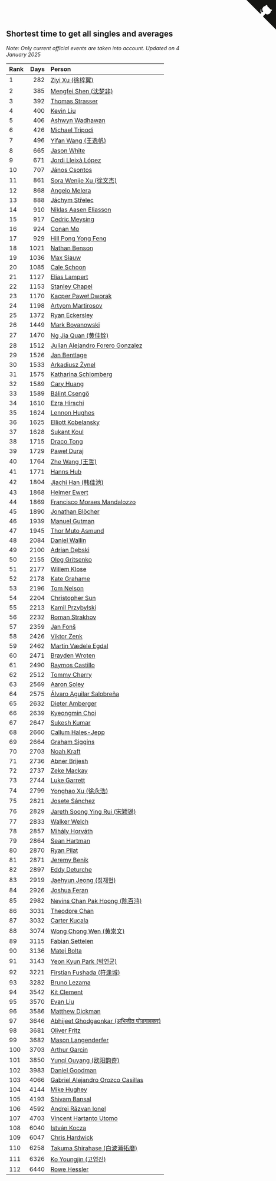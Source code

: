 ## Shortest time to get all singles and averages

*Note: Only current official events are taken into account.*
*Updated on  4 January 2025*

| Rank | Days | Person |
| :--- | ---: | :--- |
| 1 | 282 | [Ziyi Xu (徐梓翼)](https://www.worldcubeassociation.org/persons/2023XUZI01) |
| 2 | 385 | [Mengfei Shen (沈梦非)](https://www.worldcubeassociation.org/persons/2018SHEN07) |
| 3 | 392 | [Thomas Strasser](https://www.worldcubeassociation.org/persons/2022STRA10) |
| 4 | 400 | [Kevin Liu](https://www.worldcubeassociation.org/persons/2023LIUK02) |
| 5 | 406 | [Ashwyn Wadhawan](https://www.worldcubeassociation.org/persons/2022WADH02) |
| 6 | 426 | [Michael Tripodi](https://www.worldcubeassociation.org/persons/2021TRIP01) |
| 7 | 496 | [Yifan Wang (王逸帆)](https://www.worldcubeassociation.org/persons/2017WANY29) |
| 8 | 665 | [Jason White](https://www.worldcubeassociation.org/persons/2016WHIT16) |
| 9 | 671 | [Jordi Lleixà López](https://www.worldcubeassociation.org/persons/2023LOPE09) |
| 10 | 707 | [János Csontos](https://www.worldcubeassociation.org/persons/2022CSON01) |
| 11 | 861 | [Sora Wenjie Xu (徐文杰)](https://www.worldcubeassociation.org/persons/2016XUWE02) |
| 12 | 868 | [Angelo Melera](https://www.worldcubeassociation.org/persons/2022MELE01) |
| 13 | 888 | [Jáchym Střelec](https://www.worldcubeassociation.org/persons/2022STRE03) |
| 14 | 910 | [Niklas Aasen Eliasson](https://www.worldcubeassociation.org/persons/2021ELIA01) |
| 15 | 917 | [Cedric Meysing](https://www.worldcubeassociation.org/persons/2017MEYS02) |
| 16 | 924 | [Conan Mo](https://www.worldcubeassociation.org/persons/2020MOCO01) |
| 17 | 929 | [Hill Pong Yong Feng](https://www.worldcubeassociation.org/persons/2017FENG10) |
| 18 | 1021 | [Nathan Benson](https://www.worldcubeassociation.org/persons/2022BENS01) |
| 19 | 1036 | [Max Siauw](https://www.worldcubeassociation.org/persons/2017SIAU02) |
| 20 | 1085 | [Cale Schoon](https://www.worldcubeassociation.org/persons/2014SCHO02) |
| 21 | 1127 | [Elias Lampert](https://www.worldcubeassociation.org/persons/2021LAMP01) |
| 22 | 1153 | [Stanley Chapel](https://www.worldcubeassociation.org/persons/2016CHAP04) |
| 23 | 1170 | [Kacper Paweł Dworak](https://www.worldcubeassociation.org/persons/2020DWOR01) |
| 24 | 1198 | [Artyom Martirosov](https://www.worldcubeassociation.org/persons/2016MART29) |
| 25 | 1372 | [Ryan Eckersley](https://www.worldcubeassociation.org/persons/2019ECKE02) |
| 26 | 1449 | [Mark Boyanowski](https://www.worldcubeassociation.org/persons/2014BOYA01) |
| 27 | 1470 | [Ng Jia Quan (黄佳铨)](https://www.worldcubeassociation.org/persons/2015QUAN03) |
| 28 | 1512 | [Julian Alejandro Forero Gonzalez](https://www.worldcubeassociation.org/persons/2018GONZ30) |
| 29 | 1526 | [Jan Bentlage](https://www.worldcubeassociation.org/persons/2010BENT01) |
| 30 | 1533 | [Arkadiusz Żynel](https://www.worldcubeassociation.org/persons/2018ZYNE01) |
| 31 | 1575 | [Katharina Schlomberg](https://www.worldcubeassociation.org/persons/2020SCHL01) |
| 32 | 1589 | [Cary Huang](https://www.worldcubeassociation.org/persons/2015HUAN48) |
| 33 | 1589 | [Bálint Csengő](https://www.worldcubeassociation.org/persons/2019CSEN01) |
| 34 | 1610 | [Ezra Hirschi](https://www.worldcubeassociation.org/persons/2019HIRS01) |
| 35 | 1624 | [Lennon Hughes](https://www.worldcubeassociation.org/persons/2017HUGH04) |
| 36 | 1625 | [Elliott Kobelansky](https://www.worldcubeassociation.org/persons/2019KOBE03) |
| 37 | 1628 | [Sukant Koul](https://www.worldcubeassociation.org/persons/2014KOUL01) |
| 38 | 1715 | [Draco Tong](https://www.worldcubeassociation.org/persons/2020TONG02) |
| 39 | 1729 | [Paweł Duraj](https://www.worldcubeassociation.org/persons/2016DURA09) |
| 40 | 1764 | [Zhe Wang (王哲)](https://www.worldcubeassociation.org/persons/2019WANZ21) |
| 41 | 1771 | [Hanns Hub](https://www.worldcubeassociation.org/persons/2013HUBH01) |
| 42 | 1804 | [Jiachi Han (韩佳池)](https://www.worldcubeassociation.org/persons/2014HANJ02) |
| 43 | 1868 | [Helmer Ewert](https://www.worldcubeassociation.org/persons/2015EWER01) |
| 44 | 1869 | [Francisco Moraes Mandalozzo](https://www.worldcubeassociation.org/persons/2017MAND13) |
| 45 | 1890 | [Jonathan Blöcher](https://www.worldcubeassociation.org/persons/2018BLOC01) |
| 46 | 1939 | [Manuel Gutman](https://www.worldcubeassociation.org/persons/2017GUTM01) |
| 47 | 1945 | [Thor Muto Asmund](https://www.worldcubeassociation.org/persons/2017ASMU01) |
| 48 | 2084 | [Daniel Wallin](https://www.worldcubeassociation.org/persons/2013WALL03) |
| 49 | 2100 | [Adrian Dębski](https://www.worldcubeassociation.org/persons/2017DEBS01) |
| 50 | 2155 | [Oleg Gritsenko](https://www.worldcubeassociation.org/persons/2011GRIT01) |
| 51 | 2177 | [Willem Klose](https://www.worldcubeassociation.org/persons/2017KLOS01) |
| 52 | 2178 | [Kate Grahame](https://www.worldcubeassociation.org/persons/2018GRAH05) |
| 53 | 2196 | [Tom Nelson](https://www.worldcubeassociation.org/persons/2013NELS01) |
| 54 | 2204 | [Christopher Sun](https://www.worldcubeassociation.org/persons/2017SUNC02) |
| 55 | 2213 | [Kamil Przybylski](https://www.worldcubeassociation.org/persons/2016PRZY01) |
| 56 | 2232 | [Roman Strakhov](https://www.worldcubeassociation.org/persons/2012STRA02) |
| 57 | 2359 | [Jan Fonš](https://www.worldcubeassociation.org/persons/2017FONS04) |
| 58 | 2426 | [Viktor Zenk](https://www.worldcubeassociation.org/persons/2016ZENK01) |
| 59 | 2462 | [Martin Vædele Egdal](https://www.worldcubeassociation.org/persons/2013EGDA02) |
| 60 | 2471 | [Brayden Wroten](https://www.worldcubeassociation.org/persons/2018WROT01) |
| 61 | 2490 | [Raymos Castillo](https://www.worldcubeassociation.org/persons/2017CAST41) |
| 62 | 2512 | [Tommy Cherry](https://www.worldcubeassociation.org/persons/2015CHER07) |
| 63 | 2569 | [Aaron Soley](https://www.worldcubeassociation.org/persons/2017SOLE01) |
| 64 | 2575 | [Álvaro Aguilar Salobreña](https://www.worldcubeassociation.org/persons/2015SALO01) |
| 65 | 2632 | [Dieter Amberger](https://www.worldcubeassociation.org/persons/2016AMBE02) |
| 66 | 2639 | [Kyeongmin Choi](https://www.worldcubeassociation.org/persons/2017CHOI07) |
| 67 | 2647 | [Sukesh Kumar](https://www.worldcubeassociation.org/persons/2017KUMA30) |
| 68 | 2660 | [Callum Hales-Jepp](https://www.worldcubeassociation.org/persons/2012HALE01) |
| 69 | 2664 | [Graham Siggins](https://www.worldcubeassociation.org/persons/2016SIGG01) |
| 70 | 2703 | [Noah Kraft](https://www.worldcubeassociation.org/persons/2016KRAF01) |
| 71 | 2736 | [Abner Brijesh](https://www.worldcubeassociation.org/persons/2016BRIJ01) |
| 72 | 2737 | [Zeke Mackay](https://www.worldcubeassociation.org/persons/2015MACK06) |
| 73 | 2744 | [Luke Garrett](https://www.worldcubeassociation.org/persons/2017GARR05) |
| 74 | 2799 | [Yonghao Xu (徐永浩)](https://www.worldcubeassociation.org/persons/2017XUYO01) |
| 75 | 2821 | [Josete Sánchez](https://www.worldcubeassociation.org/persons/2015SANC18) |
| 76 | 2829 | [Jareth Soong Ying Rui (宋颖锐)](https://www.worldcubeassociation.org/persons/2016SOON01) |
| 77 | 2833 | [Walker Welch](https://www.worldcubeassociation.org/persons/2011WELC01) |
| 78 | 2857 | [Mihály Horváth](https://www.worldcubeassociation.org/persons/2016HORV04) |
| 79 | 2864 | [Sean Hartman](https://www.worldcubeassociation.org/persons/2016HART02) |
| 80 | 2870 | [Ryan Pilat](https://www.worldcubeassociation.org/persons/2016PILA03) |
| 81 | 2871 | [Jeremy Benik](https://www.worldcubeassociation.org/persons/2016BENI05) |
| 82 | 2897 | [Eddy Deturche](https://www.worldcubeassociation.org/persons/2014DETU01) |
| 83 | 2919 | [Jaehyun Jeong (정재현)](https://www.worldcubeassociation.org/persons/2016JEON02) |
| 84 | 2926 | [Joshua Feran](https://www.worldcubeassociation.org/persons/2011FERA01) |
| 85 | 2982 | [Nevins Chan Pak Hoong (陈百鸿)](https://www.worldcubeassociation.org/persons/2010CHAN20) |
| 86 | 3031 | [Theodore Chan](https://www.worldcubeassociation.org/persons/2016CHAN25) |
| 87 | 3032 | [Carter Kucala](https://www.worldcubeassociation.org/persons/2015KUCA01) |
| 88 | 3074 | [Wong Chong Wen (黄崇文)](https://www.worldcubeassociation.org/persons/2014WENW01) |
| 89 | 3115 | [Fabian Settelen](https://www.worldcubeassociation.org/persons/2015SETT01) |
| 90 | 3136 | [Matej Bolta](https://www.worldcubeassociation.org/persons/2015BOLT01) |
| 91 | 3143 | [Yeon Kyun Park (박연균)](https://www.worldcubeassociation.org/persons/2016PARK10) |
| 92 | 3221 | [Firstian Fushada (符逢城)](https://www.worldcubeassociation.org/persons/2015FUSH01) |
| 93 | 3282 | [Bruno Lezama](https://www.worldcubeassociation.org/persons/2014LEZA02) |
| 94 | 3542 | [Kit Clement](https://www.worldcubeassociation.org/persons/2008CLEM01) |
| 95 | 3570 | [Evan Liu](https://www.worldcubeassociation.org/persons/2009LIUE01) |
| 96 | 3586 | [Matthew Dickman](https://www.worldcubeassociation.org/persons/2013DICK01) |
| 97 | 3646 | [Abhijeet Ghodgaonkar (अभिजीत घोडगावकर)](https://www.worldcubeassociation.org/persons/2013GHOD01) |
| 98 | 3681 | [Oliver Fritz](https://www.worldcubeassociation.org/persons/2014FRIT02) |
| 99 | 3682 | [Mason Langenderfer](https://www.worldcubeassociation.org/persons/2013LANG03) |
| 100 | 3703 | [Arthur Garcin](https://www.worldcubeassociation.org/persons/2014GARC27) |
| 101 | 3850 | [Yunqi Ouyang (欧阳韵奇)](https://www.worldcubeassociation.org/persons/2007YUNQ01) |
| 102 | 3983 | [Daniel Goodman](https://www.worldcubeassociation.org/persons/2013GOOD01) |
| 103 | 4066 | [Gabriel Alejandro Orozco Casillas](https://www.worldcubeassociation.org/persons/2008CASI01) |
| 104 | 4144 | [Mike Hughey](https://www.worldcubeassociation.org/persons/2007HUGH01) |
| 105 | 4193 | [Shivam Bansal](https://www.worldcubeassociation.org/persons/2011BANS02) |
| 106 | 4592 | [Andrei Răzvan Ionel](https://www.worldcubeassociation.org/persons/2012IONE01) |
| 107 | 4703 | [Vincent Hartanto Utomo](https://www.worldcubeassociation.org/persons/2010UTOM01) |
| 108 | 6040 | [István Kocza](https://www.worldcubeassociation.org/persons/2005KOCZ01) |
| 109 | 6047 | [Chris Hardwick](https://www.worldcubeassociation.org/persons/2003HARD01) |
| 110 | 6258 | [Takuma Shirahase (白波瀬拓磨)](https://www.worldcubeassociation.org/persons/2007SHIR01) |
| 111 | 6326 | [Ko Youngjin (고영진)](https://www.worldcubeassociation.org/persons/2007YOUN04) |
| 112 | 6440 | [Rowe Hessler](https://www.worldcubeassociation.org/persons/2007HESS01) |


<a href="https://github.com/JustinTimeCuber/wca_statistics" class="github-corner" aria-label="View source on Github"><svg width="80" height="80" viewBox="0 0 250 250" style="fill:#151513; color:#fff; position: absolute; top: 0; border: 0; right: 0;" aria-hidden="true"><path d="M0,0 L115,115 L130,115 L142,142 L250,250 L250,0 Z"></path><path d="M128.3,109.0 C113.8,99.7 119.0,89.6 119.0,89.6 C122.0,82.7 120.5,78.6 120.5,78.6 C119.2,72.0 123.4,76.3 123.4,76.3 C127.3,80.9 125.5,87.3 125.5,87.3 C122.9,97.6 130.6,101.9 134.4,103.2" fill="currentColor" style="transform-origin: 130px 106px;" class="octo-arm"></path><path d="M115.0,115.0 C114.9,115.1 118.7,116.5 119.8,115.4 L133.7,101.6 C136.9,99.2 139.9,98.4 142.2,98.6 C133.8,88.0 127.5,74.4 143.8,58.0 C148.5,53.4 154.0,51.2 159.7,51.0 C160.3,49.4 163.2,43.6 171.4,40.1 C171.4,40.1 176.1,42.5 178.8,56.2 C183.1,58.6 187.2,61.8 190.9,65.4 C194.5,69.0 197.7,73.2 200.1,77.6 C213.8,80.2 216.3,84.9 216.3,84.9 C212.7,93.1 206.9,96.0 205.4,96.6 C205.1,102.4 203.0,107.8 198.3,112.5 C181.9,128.9 168.3,122.5 157.7,114.1 C157.9,116.9 156.7,120.9 152.7,124.9 L141.0,136.5 C139.8,137.7 141.6,141.9 141.8,141.8 Z" fill="currentColor" class="octo-body"></path></svg></a><style>.github-corner:hover .octo-arm{animation:octocat-wave 560ms ease-in-out}@keyframes octocat-wave{0%,100%{transform:rotate(0)}20%,60%{transform:rotate(-25deg)}40%,80%{transform:rotate(10deg)}}@media (max-width:500px){.github-corner:hover .octo-arm{animation:none}.github-corner .octo-arm{animation:octocat-wave 560ms ease-in-out}}</style>
